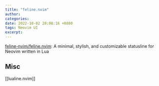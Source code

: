 ```yaml
---
title: "feline.nvim"
author: 
categories: 
date: 2022-10-02 20:08:16 +0800
tags: Neovim UI
excerpt: 
---
```



[feline-nvim/feline.nvim](https://github.com/feline-nvim/feline.nvim): A minimal, stylish, and customizable statusline for Neovim written in Lua




## Misc

[[lualine.nvim]]


